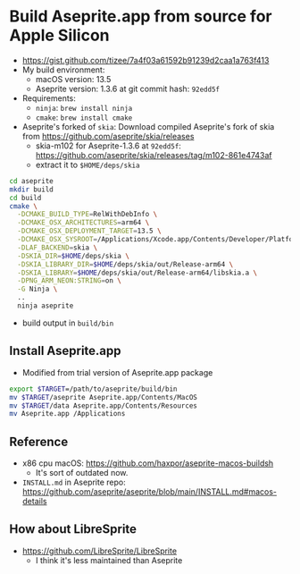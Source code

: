 # Build Aseprite.app from source for Apple Silicon

- https://gist.github.com/tizee/7a4f03a61592b91239d2caa1a763f413
- My build environment:
    - macOS version: 13.5
    - Aseprite version: 1.3.6 at git commit hash: `92edd5f`
- Requirements:
    - `ninja`: `brew install ninja`
    - `cmake`: `brew install cmake`
- Aseprite's forked of `skia`: Download compiled Aseprite's fork of skia from https://github.com/aseprite/skia/releases
    - skia-m102 for Aseprite-1.3.6 at `92edd5f`: https://github.com/aseprite/skia/releases/tag/m102-861e4743af
    - extract it to `$HOME/deps/skia`

```bash
cd aseprite
mkdir build
cd build
cmake \
  -DCMAKE_BUILD_TYPE=RelWithDebInfo \
  -DCMAKE_OSX_ARCHITECTURES=arm64 \
  -DCMAKE_OSX_DEPLOYMENT_TARGET=13.5 \
  -DCMAKE_OSX_SYSROOT=/Applications/Xcode.app/Contents/Developer/Platforms/MacOSX.platform/Developer/SDKs/MacOSX.sdk \
  -DLAF_BACKEND=skia \
  -DSKIA_DIR=$HOME/deps/skia \
  -DSKIA_LIBRARY_DIR=$HOME/deps/skia/out/Release-arm64 \
  -DSKIA_LIBRARY=$HOME/deps/skia/out/Release-arm64/libskia.a \
  -DPNG_ARM_NEON:STRING=on \
  -G Ninja \
  ..
  ninja aseprite
```

- build output in `build/bin`

## Install Aseprite.app

- Modified from trial version of Aseprite.app package

```bash
export $TARGET=/path/to/aseprite/build/bin
mv $TARGET/aseprite Aseprite.app/Contents/MacOS
mv $TARGET/data Aseprite.app/Contents/Resources
mv Aseprite.app /Applications
```

## Reference

- x86 cpu macOS: https://github.com/haxpor/aseprite-macos-buildsh
    - It's sort of outdated now.
- `INSTALL.md` in Aseprite repo: https://github.com/aseprite/aseprite/blob/main/INSTALL.md#macos-details

## How about LibreSprite

- https://github.com/LibreSprite/LibreSprite
    - I think it's less maintained than Aseprite


